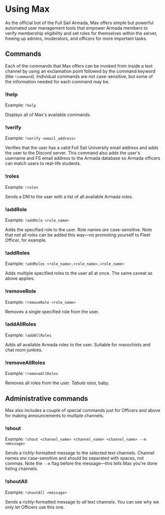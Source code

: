 # Using Max

As the official bot of the Full Sail Armada, Max offers simple but powerful automated user management tools that empower Armada members to verify membership eligibility and set roles for themselves within the server, freeing up admins, moderators, and officers for more important tasks.

## Commands

Each of the commands that Max offers can be invoked from inside a text channel by using an exclamation point followed by the command keyword (like `!command`). Individual commands are not case-sensitive, but some of the information needed for each command may be.

### !help

Example: `!help`

Displays all of Max's available commands.

### !verify

Example: `!verify <email_address>`

Verifies that the user has a valid Full Sail University email address and adds the user to the Discord server. This command also adds the user's username and FS email address to the Armada database so Armada officers can match users to real-life students.

### !roles

Example: `!roles`

Sends a DM to the user with a list of all available Armada roles.

### !addRole

Example: `!addRole <role_name>`

Adds the specified role to the user. Role names _are_ case-sensitive. Note that not all roles can be added this way—no promoting yourself to Fleet Officer, for example.

### !addRoles

Example: `!addRoles <role_name>,<role_name>,<role_name>`

Adds multiple specified roles to the user all at once. The same caveat as above applies.

### !removeRole

Example: `!removeRole <role_name>`

Removes a single specified role from the user.

### !addAllRoles

Example: `!addAllRoles`

Adds all available Armada roles to the user. Suitable for masochists and chat room junkies.

### !removeAllRoles

Example: `!removeAllRoles`

Removes all roles from the user. _Tabula rasa_, baby.


## Administrative commands

Max also includes a couple of special commands just for Officers and above for making announcements to multiple channels.

### !shout

Example: `!shout <channel_name> <channel_name> <channel_name> --m <message>`

Sends a richly-formatted message to the selected text channels. Channel names _are_ case-sensitive and should be separated with spaces, not commas. Note the `--m` flag before the message—this tells Max you're done listing channels.

### !shoutAll

Example: `!shoutAll <message>`

Sends a richly-formatted message to _all_ text channels. You can see why we only let Officers use this one.